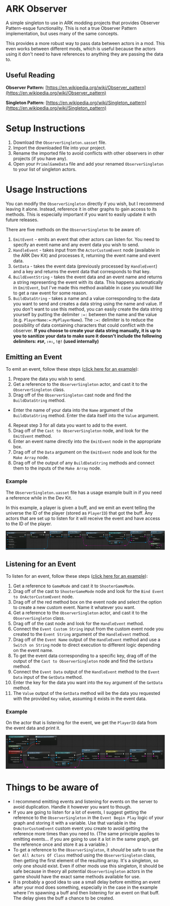 # ARK Observer
A simple singleton to use in ARK modding projects that provides Observer Pattern-esque functionality. This is not a true Observer Pattern implementation, but uses many of the same concepts.

This provides a more robust way to pass data between actors in a mod. This even works between different mods, which is useful because the actors using it don't need to have references to anything they are passing the data to.

## Useful Reading

**Observer Pattern:** [https://en.wikipedia.org/wiki/Observer_pattern](https://en.wikipedia.org/wiki/Observer_pattern)

**Singleton Pattern:** [https://en.wikipedia.org/wiki/Singleton_pattern](https://en.wikipedia.org/wiki/Singleton_pattern)

# Setup Instructions

1. Download the `ObserverSingleton.uasset` file.
2. Import the downloaded file into your project.
3. Rename the imported file to avoid conflicts with other observers in other projects (if you have any).
4. Open your `PrimalGameData` file and add your renamed `ObserverSingleton` to your list of singleton actors.

# Usage Instructions

You can modify the `ObserverSingleton` directly if you wish, but I recommend leaving it alone. Instead, reference it in other graphs to gain access to its methods. This is especially important if you want to easily update it with future releases.

There are five methods on the `ObserverSingleton` to be aware of:
1. `EmitEvent` - emits an event that other actors can listen for. You need to specify an event name and any event data you wish to send.
2. `HandleEvent` - takes input from the `ActorCustomEvent` node (available in the ARK Dev Kit) and processes it, returning the event name and event data.
3. `GetData` - takes the event data (previously processed by `HandleEvent`) and a key and returns the event data that corresponds to that key.
4. `BuildEventString` - takes the event data and an event name and returns a string representing the event with its data. This happens automatically in `EmitEvent`, but I've made this method available in case you would like to get a raw event for some reason.
5. `BuildDataString` - takes a name and a value corresponding to the data you want to send and creates a data string using the name and value. If you don't want to use this method, you can easily create the data string yourself by putting the delimiter `:=:` between the name and the value (e.g. `PlayerName:=:MyPlayerName`). The `:=:` delimiter is to reduce the possibility of data containing characters that could conflict with the observer. **If you choose to create your data string manually, it is up to you to sanitize your data to make sure it doesn't include the following delimiters: `#$#`, `:=:`, `!@!` (used internally)**

## Emitting an Event

To emit an event, follow these steps ([click here for an example](https://github.com/GyozaGuy/ark-observer#emitting-an-event-1)):
1. Prepare the data you wish to send.
2. Get a reference to the `ObserverSingleton` actor, and cast it to the `ObserverSingleton` class.
3. Drag off of the `ObserverSingleton` cast node and find the `BuildDataString` method.
  - Enter the name of your data into the `Name` argument of the `BuildDataString` method. Enter the data itself into the `Value` argument.
4. Repeat step 3 for all data you want to add to the event.
5. Drag off of the `Cast to ObserverSingleton` node, and look for the `EmitEvent` method.
6. Enter an event name directly into the `EmitEvent` node in the appropriate box.
7. Drag off of the `Data` argument on the `EmitEvent` node and look for the `Make Array` node.
8. Drag off of the output of any `BuildDataString` methods and connect them to the inputs of the `Make Array` node.

### Example

The `ObserverSingleton.uasset` file has a usage example built in if you need a reference while in the Dev Kit.

In this example, a player is given a buff, and we emit an event telling the universe the ID of the player (stored as `PlayerID`) that got the buff. Any actors that are set up to listen for it will receive the event and have access to the ID of the player.

![Emitting an event](https://raw.githubusercontent.com/GyozaGuy/ark-observer/master/Examples/Emitting.png)

## Listening for an Event

To listen for an event, follow these steps ([click here for an example](https://github.com/GyozaGuy/ark-observer#listening-for-an-event-1)):
1. Get a reference to `GameMode` and cast it to `ShooterGameMode`.
2. Drag off of the cast to `ShooterGameMode` node and look for the `Bind Event to OnActorCustomEvent` node.
3. Drag off of the red method box on the event node and select the option to create a new custom event. Name it whatever you want.
4. Get a reference to the `ObserverSingleton` actor, and cast it to the `ObserverSingleton` class.
5. Drag off of the cast node and look for the `HandleEvent` method.
6. Connect the `Event Custom String` input from the custom event node you created to the `Event String` argument of the `HandleEvent` method.
7. Drag off of the `Event Name` output of the `HandleEvent` method and use a `Switch on String` node to direct execution to different logic depending on the event name.
8. To get the event data corresponding to a specific key, drag off of the output of the `Cast to ObserverSingleton` node and find the `GetData` method.
9. Connect the `Event Data` output of the `HandleEvent` method to the `Event Data` input of the `GetData` method.
10. Enter the key for the data you want into the `Key` argument of the `GetData` method.
11. The `Value` output of the `GetData` method will be the data you requested with the provided `Key` value, assuming it exists in the event data.

### Example

On the actor that is listening for the event, we get the `PlayerID` data from the event data and print it.

![Listening for an event](https://raw.githubusercontent.com/GyozaGuy/ark-observer/master/Examples/Listening.png)

# Things to be aware of

- I recommend emitting events and listening for events on the server to avoid duplication. Handle it however you want to though.
- If you are going to listen for a lot of events, I suggest getting the reference to the `ObserverSingleton` in the `Event Begin Play` logic of your graph and storing it with a variable. Use that variable in the `OnActorCustomEvent` custom event you create to avoid getting the reference more times than you need to. (The same principle applies to emitting events... if you are going to use it a lot in the same graph, get the reference once and store it as a variable.)
- To get a reference to the `ObserverSingleton`, it _should_ be safe to use the `Get All Actors Of Class` method using the `ObserverSingleton` class, then getting the first element of the resulting array. It's a singleton, so only one should exist. Even if other mods use this singleton, it should be safe because in theory all potential `ObserverSingleton` actors in the game should have the exact same methods available for use.
- It is probably a good idea to use a small delay before emitting an event after your mod does something, especially in the case in the example where I'm spawning a buff and then listening for an event on that buff. The delay gives the buff a chance to be created.
